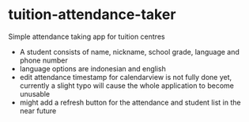 # tuition-attendance-taker
Simple attendance taking app for tuition centres
- A student consists of name, nickname, school grade, language and phone number
- language options are indonesian and english
- edit attendance timestamp for calendarview is not fully done yet, currently a slight typo will cause the whole application to become unusable
- might add a refresh button for the attendance and student list in the near future
